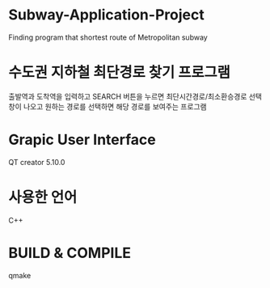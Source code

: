 # Subway-Application-Project
Finding program that shortest route of Metropolitan subway

# 수도권 지하철 최단경로 찾기 프로그램
출발역과 도착역을 입력하고 SEARCH 버튼을 누르면 최단시간경로/최소환승경로 선택 창이 나오고
원하는 경로를 선택하면 해당 경로를 보여주는 프로그램

# Grapic User Interface
QT creator 5.10.0

# 사용한 언어
C++

# BUILD & COMPILE
qmake
